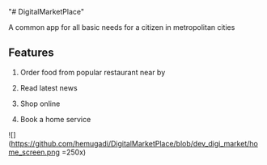 "# DigitalMarketPlace" 

A common app for all basic needs for a citizen in metropolitan cities

Features
---------
1) Order food from popular restaurant near by

2) Read latest news

3) Shop online 

4) Book a home service

![](https://github.com/hemugadi/DigitalMarketPlace/blob/dev_digi_market/home_screen.png =250x)




